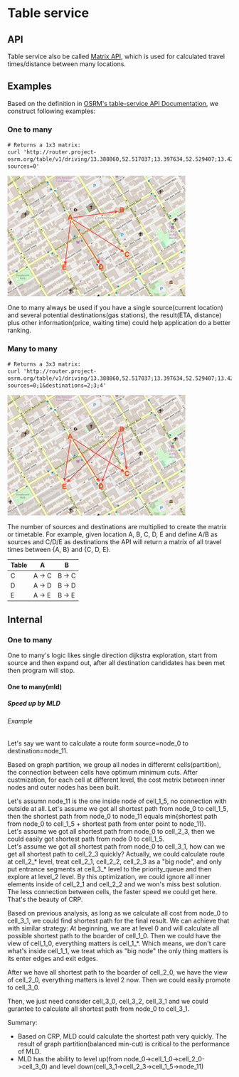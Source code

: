 # Table service

## API
Table service also be called [Matrix API](https://docs.mapbox.com/help/how-mapbox-works/directions/#mapbox-matrix-api), which is used for calculated travel times/distance between many locations.  

## Examples
Based on the definition in [OSRM's table-service API Documentation](http://project-osrm.org/docs/v5.5.1/api/#table-service), we construct following examples:

### One to many

```
# Returns a 1x3 matrix:
curl 'http://router.project-osrm.org/table/v1/driving/13.388860,52.517037;13.397634,52.529407;13.428555,52.523219;13.428555,52.523219?sources=0'
```

<img src="../references/pictures/osrm-matrix-1xn.png" alt="osrm-matrix-1xn" width="400"/>

One to many always be used if you have a single source(current location) and several potential destinations(gas stations), the result(ETA, distance) plus other information(price, waiting time) could help application do a better ranking.

### Many to many

```
# Returns a 3x3 matrix:
curl 'http://router.project-osrm.org/table/v1/driving/13.388860,52.517037;13.397634,52.529407;13.428555,52.523219;13.428555,52.523219;13.447496,52.524255?sources=0;1&destinations=2;3;4'
```
<img src="../references/pictures/osrm-matrix-nxm.png" alt="osrm-matrix-nxm" width="400"/>

The number of sources and destinations are multiplied to create the matrix or timetable.  For example, given location A, B, C, D, E and define A/B as sources and C/D/E as destinations the API will return a matrix of all travel times between {A, B} and {C, D, E}.  

|Table|A    |B    |
|------|-----|-----|
|C     |A → C|B → C|
|D     |A → D|B → D|
|E     |A → E|B → E|

## Internal

### One to many
One to many's logic likes single direction dijkstra exploration, start from source and then expand out, after all destination candidates has been met then program will stop.

#### One to many(mld)


##### Speed up by MLD

###### Example

Let's say we want to calculate a route form source=node_0 to destination=node_11.

Based on graph partition, we group all nodes in differernt cells(partition), the connection between cells have optimum minimum cuts.  After custmization, for each cell at different level, the cost metrix between inner nodes and outer nodes has been built.

Let's assumn node_11 is the one inside node of cell_1_5, no connection with outside at all.  Let's assume we got all shortest path from node_0 to cell_1_5, then the shortest path from node_0 to node_11 equals min{shortest path from node_0 to cell_1_5 + shortest path from enter point to node_11}.  
Let's assume we got all shortest path from node_0 to cell_2_3, then we could easily got shortest path from node 0 to cell_1_5.  
Let's assume we got all shortest path from node_0 to cell_3_1, how can we get all shortest path to cell_2_3 quickly?  Actually, we could calculate route at cell_2_* level, treat cell_2_1, cell_2_2, cell_2_3 as a "big node", and only put entrance segments at cell_3_* level to the priority_queue and then explore at level_2 level.  By this optimization, we could ignore all inner elements inside of cell_2_1 and cell_2_2 and we won's miss best solution.  The less connection between cells, the faster speed we could get here.  That's the beauty of CRP.


Based on previous analysis, as long as we calculate all cost from node_0 to cell_3_1, we could find shortest path for the final result.  We can achieve that with similar strategy:
At beginning, we are at level 0 and will calculate all possible shortest path to the boarder of cell_1_0.  Then we could have the view of cell_1_0, everything matters is cell_1_*.  Which means, we don't care what's inside cell_1_1, we treat which as "big node" the only thing matters is its enter edges and exit edges.

After we have all shortest path to the boarder of cell_2_0, we have the view of cell_2_0, everything matters is level 2 now.  Then we could easily promote to cell_3_0.  

Then, we just need consider cell_3_0, cell_3_2, cell_3_1 and we could gurantee to calculate all shortest path from node_0 to cell_3_1.

Summary:
- Based on CRP, MLD could calculate the shortest path very quickly.  The result of graph partition(balanced min-cut) is critical to the performance of MLD.  
- MLD has the ability to level up(from node_0->cell_1_0->cell_2_0->cell_3_0) and level down(cell_3_1->cell_2_3->cell_1_5->node_11)  


